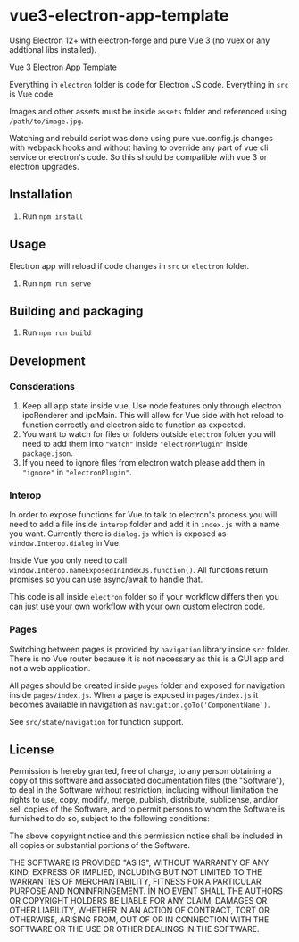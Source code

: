 # vue3-electron-app-template

Using Electron 12+ with electron-forge and pure Vue 3 (no vuex or any addtional libs installed).

Vue 3 Electron App Template

Everything in `electron` folder is code for Electron JS code. Everything in `src` is Vue code.

Images and other assets must be inside `assets` folder and referenced using `/path/to/image.jpg`.

Watching and rebuild script was done using pure vue.config.js changes with webpack hooks and 
without having to override any part of vue cli service or electron's code.
So this should be compatible with vue 3 or electron upgrades.

## Installation

1. Run `npm install`

## Usage

Electron app will reload if code changes in `src` or `electron` folder.

1. Run `npm run serve`

## Building and packaging

1. Run `npm run build`

## Development

### Consderations

1. Keep all app state inside vue. Use node features only through electron ipcRenderer and ipcMain. This will allow for Vue side with hot reload to function correctly and electron side to function as expected.
2. You want to watch for files or folders outside `electron` folder you will need to add them into `"watch"` inside
`"electronPlugin"` inside `package.json`.
3. If you need to ignore files from electron watch please add them in `"ignore"` in `"electronPlugin"`.


### Interop

In order to expose functions for Vue to talk to electron's process you will need to add a file inside `interop` folder and add it in `index.js` with a name you want. Currently there is `dialog.js` which is exposed as `window.Interop.dialog` in Vue.

Inside Vue you only need to call `window.Interop.nameExposedInIndexJs.function()`. All functions return promises so you can use async/await to handle that.

This code is all inside `electron` folder so if your workflow differs then you can just use your own workflow with your own custom electron code.

### Pages

Switching between pages is provided by `navigation` library inside `src` folder. There is no Vue router because it is not necessary as this is a GUI app and not a web application. 

All pages should be created inside `pages` folder and exposed for navigation inside `pages/index.js`. When a page is exposed in `pages/index.js` it becomes available in navigation as `navigation.goTo('ComponentName')`.

See `src/state/navigation` for function support.

## License

Permission is hereby granted, free of charge, to any person obtaining a copy of this software and associated documentation files (the "Software"), to deal in the Software without restriction, including without limitation the rights to use, copy, modify, merge, publish, distribute, sublicense, and/or sell copies of the Software, and to permit persons to whom the Software is furnished to do so, subject to the following conditions:

The above copyright notice and this permission notice shall be included in all copies or substantial portions of the Software.

THE SOFTWARE IS PROVIDED "AS IS", WITHOUT WARRANTY OF ANY KIND, EXPRESS OR IMPLIED, INCLUDING BUT NOT LIMITED TO THE WARRANTIES OF MERCHANTABILITY, FITNESS FOR A PARTICULAR PURPOSE AND NONINFRINGEMENT. IN NO EVENT SHALL THE AUTHORS OR COPYRIGHT HOLDERS BE LIABLE FOR ANY CLAIM, DAMAGES OR OTHER LIABILITY, WHETHER IN AN ACTION OF CONTRACT, TORT OR OTHERWISE, ARISING FROM, OUT OF OR IN CONNECTION WITH THE SOFTWARE OR THE USE OR OTHER DEALINGS IN THE SOFTWARE.
